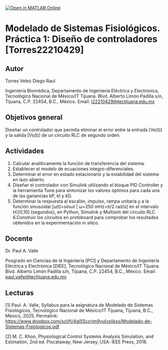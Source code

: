 [![Open in MATLAB Online](https://www.mathworks.com/images/responsive/global/open-in-matlab-online.svg)](https://matlab.mathworks.com/open/github/v1?repo=Diego222104/MSF-Practica-1)
# Modelado de Sistemas Fisiológicos. Práctica 1: Diseño de controladores [Torres22210429]

## Autor
Torres Velez Diego Raul

Ingeniería Biomédica, Departamento de Ingeniería Eléctrica y Electrónica, Tecnológico Nacional de México/IT Tijuana. Blvd. Alberto Limón Padilla s/n, Tijuana, C.P. 22454, B.C., México. Email: l22210429@tectijuana.edu.mx

## Objetivos general
Diseñar un controlador que permita eliminar el error entre la entrada [Ve(t)] y la salida [Vs(t)] de un circuito RLC de segundo orden.

## Actividades
1. Calcular analíticamente la función de transferencia del sistema.
2. Establecer el modelo de ecuaciones integro-diferenciales.
3. Determinar el error en estado estacionario y la estabilidad del sistema en lazo abierto.
4. Diseñar el controlador con Simulink utilizando el bloque PID Controller y la herramienta Tune para sintonizar los valores óptimos para cada una de las ganancias kP, kI y kD.
5. Determinar la respuesta al escalón, impulso, rampa unitaria y a la función sinusoidal [u(t)=sinωt | ω=250 mHz=π/2 rad/s] en el intervalo t∈[0,10] (segundos), en Python, Simulink y Multisim del circuito RLC.
6.Construir los circuitos en protoboard para comprobar los resultados obtenidos en la experimentación in silico.

## Docente
Dr. Paul A. Valle

Posgrado en Ciencias de la Ingeniería [PCI] y Departamento de Ingeniería Eléctrica y Electrónica [DIEE], Tecnológico Nacional de México/IT Tijuana. Blvd. Alberto Limón Padilla s/n, Tijuana, C.P. 22454, B.C., México. Email: paul.valle@tectijuana.edu.mx

## Lecturas
[1] Paul. A. Valle, Syllabus para la asignatura de Modelado de Sistemas Fisiológicos, Tecnológico Nacional de México/IT Tijuana, Tijuana, B.C., México, 2025. Permalink: https://www.dropbox.com/scl/fi/4gl55ccrjm9yulvziikxs/Modelado-de-Sistemas-Fisiologicos.pdf

[2] M. C. Khoo, Physiological Control Systems Analysis Simulation, and Estimation, 2nd ed. Piscataway, New Jersey, USA: IEEE Press, 2018.
